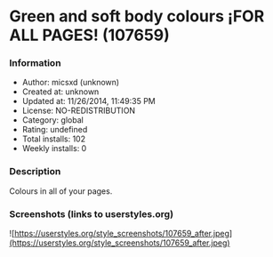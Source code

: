 # Green and soft body colours ¡FOR ALL PAGES! (107659)

### Information
- Author: micsxd (unknown)
- Created at: unknown
- Updated at: 11/26/2014, 11:49:35 PM
- License: NO-REDISTRIBUTION
- Category: global
- Rating: undefined
- Total installs: 102
- Weekly installs: 0


### Description
Colours in all of your pages.


### Screenshots (links to userstyles.org)
![https://userstyles.org/style_screenshots/107659_after.jpeg](https://userstyles.org/style_screenshots/107659_after.jpeg)


